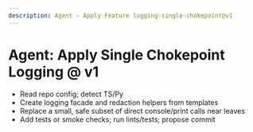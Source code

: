 ```yaml
---
description: Agent — Apply Feature logging-single-chokepoint@v1
---
```


# Agent: Apply Single Chokepoint Logging @ v1

- Read repo config; detect TS/Py
- Create logging facade and redaction helpers from templates
- Replace a small, safe subset of direct console/print calls near leaves
- Add tests or smoke checks; run lints/tests; propose commit
